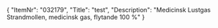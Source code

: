 {
  "ItemNr": "032179",
  "Title": "test",
  "Description": "Medicinsk Lustgas Strandmollen, medicinsk gas, flytande 100 %"
}